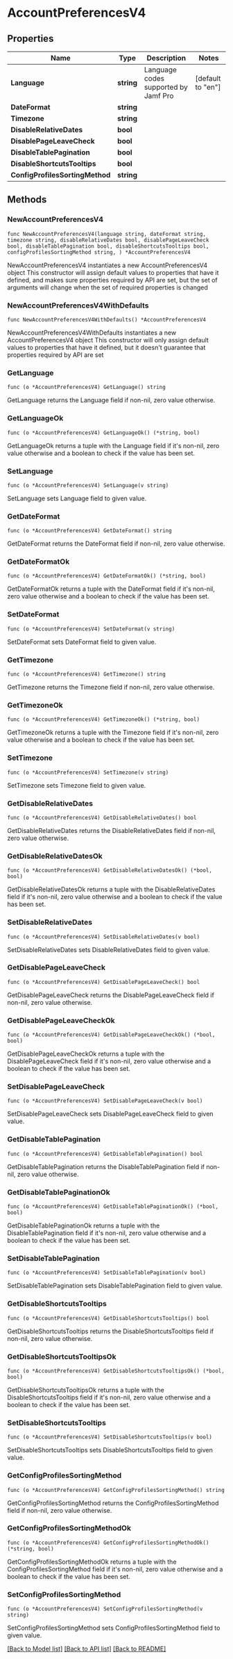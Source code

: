# AccountPreferencesV4

## Properties

Name | Type | Description | Notes
------------ | ------------- | ------------- | -------------
**Language** | **string** | Language codes supported by Jamf Pro | [default to "en"]
**DateFormat** | **string** |  | 
**Timezone** | **string** |  | 
**DisableRelativeDates** | **bool** |  | 
**DisablePageLeaveCheck** | **bool** |  | 
**DisableTablePagination** | **bool** |  | 
**DisableShortcutsTooltips** | **bool** |  | 
**ConfigProfilesSortingMethod** | **string** |  | 

## Methods

### NewAccountPreferencesV4

`func NewAccountPreferencesV4(language string, dateFormat string, timezone string, disableRelativeDates bool, disablePageLeaveCheck bool, disableTablePagination bool, disableShortcutsTooltips bool, configProfilesSortingMethod string, ) *AccountPreferencesV4`

NewAccountPreferencesV4 instantiates a new AccountPreferencesV4 object
This constructor will assign default values to properties that have it defined,
and makes sure properties required by API are set, but the set of arguments
will change when the set of required properties is changed

### NewAccountPreferencesV4WithDefaults

`func NewAccountPreferencesV4WithDefaults() *AccountPreferencesV4`

NewAccountPreferencesV4WithDefaults instantiates a new AccountPreferencesV4 object
This constructor will only assign default values to properties that have it defined,
but it doesn't guarantee that properties required by API are set

### GetLanguage

`func (o *AccountPreferencesV4) GetLanguage() string`

GetLanguage returns the Language field if non-nil, zero value otherwise.

### GetLanguageOk

`func (o *AccountPreferencesV4) GetLanguageOk() (*string, bool)`

GetLanguageOk returns a tuple with the Language field if it's non-nil, zero value otherwise
and a boolean to check if the value has been set.

### SetLanguage

`func (o *AccountPreferencesV4) SetLanguage(v string)`

SetLanguage sets Language field to given value.


### GetDateFormat

`func (o *AccountPreferencesV4) GetDateFormat() string`

GetDateFormat returns the DateFormat field if non-nil, zero value otherwise.

### GetDateFormatOk

`func (o *AccountPreferencesV4) GetDateFormatOk() (*string, bool)`

GetDateFormatOk returns a tuple with the DateFormat field if it's non-nil, zero value otherwise
and a boolean to check if the value has been set.

### SetDateFormat

`func (o *AccountPreferencesV4) SetDateFormat(v string)`

SetDateFormat sets DateFormat field to given value.


### GetTimezone

`func (o *AccountPreferencesV4) GetTimezone() string`

GetTimezone returns the Timezone field if non-nil, zero value otherwise.

### GetTimezoneOk

`func (o *AccountPreferencesV4) GetTimezoneOk() (*string, bool)`

GetTimezoneOk returns a tuple with the Timezone field if it's non-nil, zero value otherwise
and a boolean to check if the value has been set.

### SetTimezone

`func (o *AccountPreferencesV4) SetTimezone(v string)`

SetTimezone sets Timezone field to given value.


### GetDisableRelativeDates

`func (o *AccountPreferencesV4) GetDisableRelativeDates() bool`

GetDisableRelativeDates returns the DisableRelativeDates field if non-nil, zero value otherwise.

### GetDisableRelativeDatesOk

`func (o *AccountPreferencesV4) GetDisableRelativeDatesOk() (*bool, bool)`

GetDisableRelativeDatesOk returns a tuple with the DisableRelativeDates field if it's non-nil, zero value otherwise
and a boolean to check if the value has been set.

### SetDisableRelativeDates

`func (o *AccountPreferencesV4) SetDisableRelativeDates(v bool)`

SetDisableRelativeDates sets DisableRelativeDates field to given value.


### GetDisablePageLeaveCheck

`func (o *AccountPreferencesV4) GetDisablePageLeaveCheck() bool`

GetDisablePageLeaveCheck returns the DisablePageLeaveCheck field if non-nil, zero value otherwise.

### GetDisablePageLeaveCheckOk

`func (o *AccountPreferencesV4) GetDisablePageLeaveCheckOk() (*bool, bool)`

GetDisablePageLeaveCheckOk returns a tuple with the DisablePageLeaveCheck field if it's non-nil, zero value otherwise
and a boolean to check if the value has been set.

### SetDisablePageLeaveCheck

`func (o *AccountPreferencesV4) SetDisablePageLeaveCheck(v bool)`

SetDisablePageLeaveCheck sets DisablePageLeaveCheck field to given value.


### GetDisableTablePagination

`func (o *AccountPreferencesV4) GetDisableTablePagination() bool`

GetDisableTablePagination returns the DisableTablePagination field if non-nil, zero value otherwise.

### GetDisableTablePaginationOk

`func (o *AccountPreferencesV4) GetDisableTablePaginationOk() (*bool, bool)`

GetDisableTablePaginationOk returns a tuple with the DisableTablePagination field if it's non-nil, zero value otherwise
and a boolean to check if the value has been set.

### SetDisableTablePagination

`func (o *AccountPreferencesV4) SetDisableTablePagination(v bool)`

SetDisableTablePagination sets DisableTablePagination field to given value.


### GetDisableShortcutsTooltips

`func (o *AccountPreferencesV4) GetDisableShortcutsTooltips() bool`

GetDisableShortcutsTooltips returns the DisableShortcutsTooltips field if non-nil, zero value otherwise.

### GetDisableShortcutsTooltipsOk

`func (o *AccountPreferencesV4) GetDisableShortcutsTooltipsOk() (*bool, bool)`

GetDisableShortcutsTooltipsOk returns a tuple with the DisableShortcutsTooltips field if it's non-nil, zero value otherwise
and a boolean to check if the value has been set.

### SetDisableShortcutsTooltips

`func (o *AccountPreferencesV4) SetDisableShortcutsTooltips(v bool)`

SetDisableShortcutsTooltips sets DisableShortcutsTooltips field to given value.


### GetConfigProfilesSortingMethod

`func (o *AccountPreferencesV4) GetConfigProfilesSortingMethod() string`

GetConfigProfilesSortingMethod returns the ConfigProfilesSortingMethod field if non-nil, zero value otherwise.

### GetConfigProfilesSortingMethodOk

`func (o *AccountPreferencesV4) GetConfigProfilesSortingMethodOk() (*string, bool)`

GetConfigProfilesSortingMethodOk returns a tuple with the ConfigProfilesSortingMethod field if it's non-nil, zero value otherwise
and a boolean to check if the value has been set.

### SetConfigProfilesSortingMethod

`func (o *AccountPreferencesV4) SetConfigProfilesSortingMethod(v string)`

SetConfigProfilesSortingMethod sets ConfigProfilesSortingMethod field to given value.



[[Back to Model list]](../README.md#documentation-for-models) [[Back to API list]](../README.md#documentation-for-api-endpoints) [[Back to README]](../README.md)


